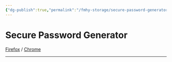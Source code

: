 ```yaml
---
{"dg-publish":true,"permalink":"/fmhy-storage/secure-password-generator/","dgShowBacklinks":true,"dgShowLocalGraph":true}
---
```


# Secure Password Generator

[Firefox](https://addons.mozilla.org/en-GB/firefox/addon/secure-password-generator/) / [Chrome](https://chrome.google.com/webstore/detail/secure-password-generator/dapehldnfebpbfpfknddmlhghjlbjhdb?hl=en)

***